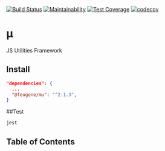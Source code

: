 [![Build Status](https://travis-ci.org/efureev/mu.svg?branch=master)](https://travis-ci.org/efureev/mu)
[![Maintainability](https://api.codeclimate.com/v1/badges/0279a1deefdae66f9e66/maintainability)](https://codeclimate.com/github/efureev/mu/maintainability)
[![Test Coverage](https://api.codeclimate.com/master/badges/0279a1deefdae66f9e66/test_coverage)](https://codeclimate.com/github/efureev/mu/test_coverage)
[![codecov](https://codecov.io/gh/efureev/mu/branch/master/graph/badge.svg)](https://codecov.io/gh/efureev/mu)

# µ
JS Utilities Framework

## Install

```json
"dependencies": {
  ...
  "@feugene/mu": "^2.1.3",
}
```

##Test
```bash
jest
```
## Table of Contents
